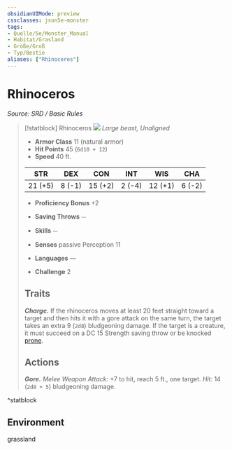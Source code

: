 ```yaml
---
obsidianUIMode: preview
cssclasses: json5e-monster
tags:
- Quelle/5e/Monster_Manual
- Habitat/Grasland
- Größe/Groß
- Typ/Bestie
aliases: ["Rhinoceros"]
---
```

# Rhinoceros
*Source: SRD / Basic Rules*  

> [!statblock] Rhinoceros
> ![](compendium/bestiary/beast/token/rhinoceros.png#token)
> *Large beast, Unaligned*
> 
> - **Armor Class** 11  (natural armor)
> - **Hit Points** 45 (`6d10 + 12`)
> - **Speed** 40 ft.
> 
> |STR|DEX|CON|INT|WIS|CHA|
> |:---:|:---:|:---:|:---:|:---:|:---:|
> |21 (+5)| 8 (-1)|15 (+2)| 2 (-4)|12 (+1)| 6 (-2)|
> 
> - **Proficiency Bonus** +2
> - **Saving Throws** ⏤
> - **Skills** ⏤
> - **Senses** passive Perception 11
> 
> - **Languages** —
> - **Challenge** 2
> 
> ## Traits
> 
> ***Charge.*** If the rhinoceros moves at least 20 feet straight toward a target and then hits it with a gore attack on the same turn, the target takes an extra 9 (`2d8`) bludgeoning damage. If the target is a creature, it must succeed on a DC 15 Strength saving throw or be knocked [prone](rules/conditions.md#prone).
> 
> ## Actions
> 
> ***Gore.*** *Melee Weapon Attack:* +7 to hit, reach 5 ft., one target. *Hit:* 14 (`2d8 + 5`) bludgeoning damage.
^statblock

## Environment

grassland